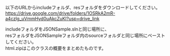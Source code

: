以下のURLからincludeフォルダ、resフォルダをダウンロードしてください。  
https://drive.google.com/drive/folders/1OSRkA2mR-a4czlg_uVmmHyd0uAkcZuKI?usp=drive_link  

includeフォルダをJSONSample.slnと同じ場所に、  
resフォルダをJSONSampleフォルダ内のsourceフォルダと同じ場所にペーストしてください。  
html.zipはこのクラスの概要をまとめたものです。

